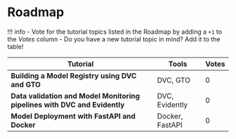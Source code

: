# Roadmap

!!! info
    - Vote for the tutorial topics listed in the Roadmap by adding a `+1` to the *Votes* column
    - Do you have a new tutorial topic in mind? Add it to the table!

| Tutorial              | Tools                                  | Votes |
|-----------------------|----------------------------------------|-------|
| **Building a Model Registry using DVC and GTO**   | DVC, GTO     | 0     |
| **Data validation and Model Monitoring pipelines with DVC and Evidently**       | DVC, Evidently         | 0     |
| **Model Deployment with FastAPI and Docker**   | Docker, FastAPI     | 0     |
